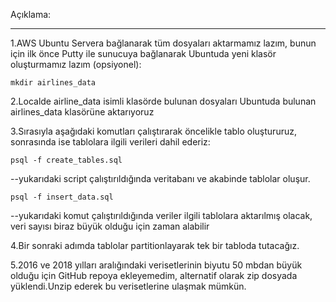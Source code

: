 Açıklama:
******************************

1.AWS Ubuntu Servera bağlanarak tüm dosyaları aktarmamız lazım, bunun için ilk önce Putty ile sunucuya bağlanarak Ubuntuda yeni klasör oluşturmamız lazım (opsiyonel):

	mkdir airlines_data

2.Localde airline_data isimli klasörde bulunan dosyaları Ubuntuda bulunan airlines_data klasörüne aktarıyoruz

3.Sırasıyla aşağıdaki komutları çalıştırarak öncelikle tablo oluştururuz, sonrasında ise tablolara ilgili verileri dahil ederiz:

	psql -f create_tables.sql

--yukarıdaki script çalıştırıldığında veritabanı ve akabinde tablolar oluşur.

	psql -f insert_data.sql

--yukarıdaki komut çalıştırıldığında veriler ilgili tablolara aktarılmış olacak, veri sayısı biraz büyük olduğu için zaman alabilir

4.Bir sonraki adımda tablolar partitionlayarak tek bir tabloda tutacağız.

5.2016 ve 2018 yılları aralığındaki verisetlerinin biyutu 50 mbdan büyük olduğu için GitHub repoya ekleyemedim, alternatif olarak zip dosyada yüklendi.Unzip ederek bu verisetlerine ulaşmak mümkün.
